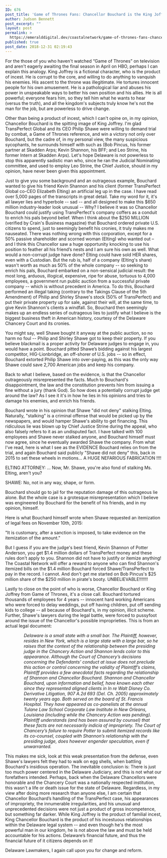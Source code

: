 ```yaml
---
ID: 676
post_title: 'Game of Thrones Fans: Chancellor Bouchard is the King Joffrey of Delaware and must be Overthrown'
author: Judson Bennett
post_excerpt: ""
layout: post
permalink: >
  https://emeralddigital.dev/coastalnetwork/game-of-thrones-fans-chancellor-bouchard-is-the-king-joffrey-of-delaware-and-must-be-overthrown/
published: true
post_date: 2018-12-31 02:19:43
---
```

For the those of you who haven't watched “Game of Thrones” on television and aren't eagerly awaiting the final season in April on HBO, perhaps I can explain this analogy. King Joffrey is a fictional character, who is the product of incest. He is corrupt to the core, and willing to do anything to vanquish his enemies. His ascent to the throne was illegitimate. He tortures innocent people for his own amusement. He is a pathological liar and abuses his power in unspeakable ways to better his own position and his allies. He is all powerful; everyone fears him, so they tell him what he wants to hear (versus the truth), and all the kingdom's subjects truly know he's not the man for the job, but are powerless to drive change.

Other than being a product of incest, which I can't opine on, in my opinion, Chancellor Bouchard is the spitting image of King Joffrey. I'm glad TransPerfect Global and its CEO Philip Shawe were willing to demand trial by combat, a Game of Thrones reference, and win a victory not only over Bouchard, but the cadre of, in my personal view, the many suspicious sycophants, he surrounds himself with such as (Bob Pincus, his former partner at Skadden Arps; Kevin Shannon, his BFF; and Leo Strine, his former Intern at Skadden Arps). Let's hope Delaware is not powerless to stop this apparently sadistic man who, since he ran the Judicial Nominating committee, and used to employ Leo Strine, the Chief Justice, should in my opinion, have never been given this appointment.

Just to give you some background and an outrageous example, Bouchard wanted to give his friend Kevin Shannon and his client (former TransPerfect Global co-CEO Elizabeth Elting) an artificial leg up in the case. I have read over 5,000 pages of the transcripts in great detail. Take my word for it, it's all lawyer lies and hyperbole -- sad -- and all designed to make this $650 million industry-leader look unusual -- Why? I believe it was so Chancellor Bouchard could justify using TransPerfect's company coffers as a conduit to enrich his pals beyond belief. When I think about the $250 MILLION (verified by Crain's Business magazine) that Bouchard ordered private U.S. citizens to spend, just to seemingly benefit his cronies, it truly makes me nauseated. There was nothing wrong with this corporation, except for a 50% passive shareholder and scorned woman (Elting) who wanted out – and I think this Chancellor saw a huge opportunity knocking to use his position to feather all his friend’s nests and I am sure his own as well. What would a non-corrupt judge have done? Elting could have sold HER shares, even with a Custodian. But the rub is, half of a company (Elting's share) wasn't worth as much as 50% of the whole company -- so seeking to enrich his pals, Bouchard embarked on a non-sensical judicial result: the most long, arduous, illogical, expensive, ripe for abuse, tortuous to 4,000 employees, a government run public auction from a successful private company -- which is without precedent in America. To do this, Bouchard performed an illegal taking (contrary to the Takings Clause of the 5th Amendment) of Philip and Shirley Shawe's stock (50% of TransPerfect) and put their private property up for sale, against their will, at the same time, to give Kevin Shannon's clients a windfall. So, Bouchard then seemingly makes up an endless series of outrageous lies to justify what I believe is the biggest business theft in American history, courtesy of the Delaware Chancery Court and its cronies.

You might say, well Shawe bought it anyway at the public auction, so no harm no foul -- Philip and Shirley Shawe got to keep their property. If you believe blackmail is a proper activity for Delaware judges to engage in, you would have a point. Bouchard pitted Shawe’s bidding against his largest competitor, HIG-Lionbridge, an off-shorer of U.S. jobs -- so in effect, Bouchard extorted Philip Shawe into over-paying, as this was the only way Shawe could save 2,700 American jobs and keep his company.

Back to what I believe, based on the evidence, is that the Chancellor outrageously misrepresented the facts. Much to Bouchard's disappointment, the law and the constitution prevents him from issuing a fine without a jury (thank God). So how does a potentially corrupt judge get around the law? As I see it it's in how he lies in his opinions and tries to damage his enemies, and enrich his friends.

Bouchard wrote in his opinion that Shawe "did not deny" stalking Elting. Naturally, "stalking" is a criminal offense that would be picked up by the newspapers, and would hamper Shawe's ability to get financing. This ridiculous lie was blown up by Chief Justice Strine during the appeal, who also falsely refers to it as an undisputed fact. I have talked with 100 employees and Shawe never stalked anyone, and Bouchard himself must now agree, since he eventually awarded Shawe the company. From what I've read, here is what I see as the EVIDENCE Bouchard relies on from the trial, and again Bouchard said publicly "Shawe did not deny" this, back in 2015 to set these wheels in motions... A HUGE NEFARIOUS FABRICATION !!!!

ELTING ATTORNEY: ... Now, Mr. Shawe, you're also fond of stalking Ms. Elting, aren't you?

SHAWE: No, not in any way, shape, or form.

Bouchard should go to jail for the reputation damage of this outrageous lie alone. But the whole case is a grotesque misrepresentation which I believe was engineered by Bouchard for the benefit of his friends, and in my opinion, himself.

Here is what Bouchard himself wrote when Shawe requested an itemization of legal fees on November 10th, 2015:

"It is customary, after a sanction is imposed, to take evidence on the itemization of the amount."

But I guess if you are the judge's best friend, Kevin Shannon of Potter Anderson, you get $1.4 million dollars of TransPerfect money and these rules don't apply to you. Shannon did not have to justify or itemize anything! The Coastal Network will offer a reward to anyone who can find Shannon's itemized bills on the $1.4 million Bouchard forced Shawe/TransPerfect to pay in the record. I cannot. And don't get me started on Bob Pincus's $25 million share of the $250 million in pirate's booty. UNBELIEVABLE!!!!!!!

Lastly to close on the point of who is worse, Chancellor Bouchard or King Joffrey from Game of Thrones, it's a close call. Bouchard tortured thousands of employees for 4 years -- innocent hard working Americans who were forced to delay weddings, put off having children, put off sending kids to college -- all because of Bouchard's, in my opinion, illicit scheme. Further, Shawe's lawyers during the legal battle, were forced to pussyfoot around the issue of the Chancellor's possible improprieties. This is from an actual legal document:
<p style="padding-left:60px;"><em>Delaware is a small state with a small bar. The Plaintiff, however, resides in New York, which is a large state with a large bar, so he raises that the context of the relationship between the presiding judge in the Chancery Action and Shannon lends color to this appearance. Although the Court of Chancery’s decisions concerning the Defendants’ conduct at issue does not preclude this action or control concerning the validity of Plaintiff’s claims, Plaintiff provides a few anecdotal facts regarding the relationship of Shannon and Chancellor Bouchard. Shannon and Chancellor Bouchard, upon information and belief, have known each other since they represented aligned clients in In re Walt Disney Co. Derivative Litigation, 907 A.2d 693 (Del. Ch. 2005) approximately twenty years ago. Both served on the board of St. Francis Hospital. They have appeared as co-panelists at the annual Tulane Law School Corporate Law Institute in New Orleans, Louisiana (including while the Chancery Action was pending). Plaintiff understands (and has been assured by counsel) that these facts are not necessarily indicia of impropriety. The Court of Chancery’s failure to require Potter to submit itemized records like its co-counsel, coupled with Shannon’s relationship with the presiding judge, does however engender speculation, even if unwarranted.</em></p>
This makes me sick, look at this weak presentation from the defense, even Shawe's lawyers felt they had to walk on egg shells, when battling Bouchard's insidious operation. The inevitable conclusion is: There is just too much power centered in the Delaware Judiciary, and this is not what our forefathers intended. Perhaps, back when the Delaware Chancellors were honorable and the Chancery Court was a nationally respected institution, this wasn't a life or death issue for the state of Delaware. Regardless, in my view after doing more research than anyone else, I am certain that Chancellor Bouchard’s handling of the TransPerfect case, his appearances of impropriety, the innumerable irregularities, and his unusual and unprecedented decisions were not just a product of gross incompetence, but something far darker. While King Joffrey is the product of familial incest, King Chancellor Bouchard is the product of his incestuous relationships within the Delaware legal system -- and even though he's the most powerful man in our kingdom, he is not above the law and must be held accountable for his actions. Delaware’s financial future, and thus the financial future of it citizens depends on it!

Delaware Lawmakers, I again call upon you for change and reform.

&nbsp;